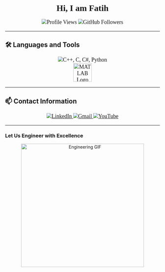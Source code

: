 <h1 align="center" style="font-family: 'Times New Roman', serif;">Hi, I am Fatih</h1>

<p align="center" style="font-family: 'Times New Roman', serif; font-size: 18px;">
  <img src="https://komarev.com/ghpvc/?username=mfatihg&label=Profile%20views&color=2C3E50&style=flat" alt="Profile Views">
  <img src="https://img.shields.io/github/followers/mfatihg?label=Followers&style=social" alt="GitHub Followers">
</p>

---

## 🛠️ **Languages and Tools**
<p align="center" style="font-family: 'Times New Roman', serif; font-size: 18px;">
  <img src="https://skillicons.dev/icons?i=cpp,c,cs,python" alt="C++, C, C#, Python" />
  <br>
  <img src="https://upload.wikimedia.org/wikipedia/commons/2/21/Matlab_Logo.png" width="60" alt="MATLAB Logo" />
</p>

---

## 📫 **Contact Information**
<p align="center" style="font-family: 'Times New Roman', serif; font-size: 18px;">
  <a href="https://linkedin.com/in/mfatihg">
    <img src="https://img.shields.io/badge/LinkedIn-2C3E50.svg?&style=for-the-badge&logo=linkedin&logoColor=white" alt="LinkedIn"/>
  </a>
  <a href="mailto:fatihgogus3@gmail.com">
    <img src="https://img.shields.io/badge/Gmail-2C3E50?style=for-the-badge&logo=gmail&logoColor=white" alt="Gmail"/>
  </a>
  <a href="https://youtube.com/c/MehmetFatihGöğüş">
    <img src="https://img.shields.io/badge/YouTube-2C3E50?style=for-the-badge&logo=youtube&logoColor=white" alt="YouTube"/>
  </a>
</p>

---

### **Let Us Engineer with Excellence**
<p align="center">
  <img src="https://media.giphy.com/media/l1J9EdzfOSgfyueLm/giphy.gif" width="400px" alt="Engineering GIF">
</p>
